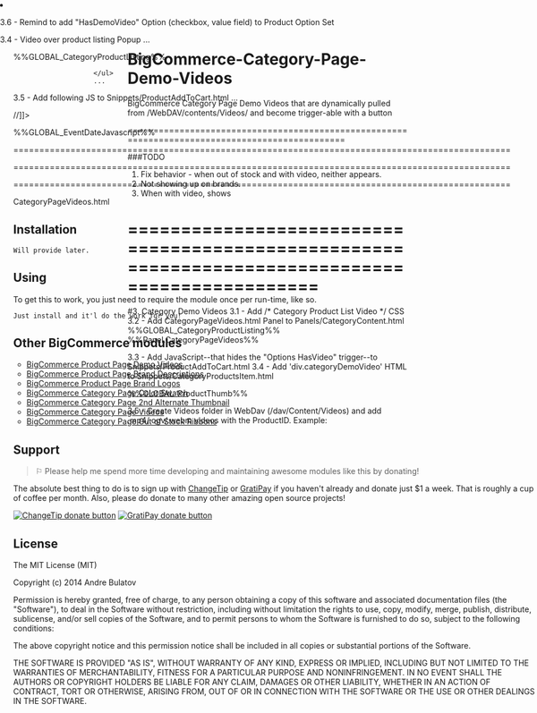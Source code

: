 BigCommerce-Category-Page-Demo-Videos
=====================================

BigCommerce Category Page Demo Videos that are dynamically pulled from /WebDAV/contents/Videos/ and become trigger-able with a button






================================================================================================

###TODO

1. Fix behavior - when out of stock and with video, neither appears.
2. Not showing up on brands.
3. When with video, shows 

================================================================================================
================================================================================================







#3.  Category Demo Videos
3.1 - Add /* Category Product List Video */ CSS
3.2 - Add CategoryPageVideos.html Panel to Panels/CategoryContent.html
                            %%GLOBAL_CategoryProductListing%%
                            %%Panel.CategoryPageVideos%%                            
                        </ul>
                        
3.3 - Add JavaScript--that hides the "Options HasVideo" trigger--to Snippets/ProductAddToCart.html
3.4 - Add 'div.categoryDemoVideo' HTML to Snippets/CategoryProductsItem.html 
    <div class="ProductImage QuickView" data-product="%%GLOBAL_ProductId%%">
        %%GLOBAL_ProductThumb%%
        <div class="categoryDemoVideo" class="%%GLOBAL_ProductId%%"></div>
    </div>

3.5 - Create Videos folder in WebDav (/dav/Content/Videos) and add .mp4/.ogv/.webm videos with the ProductID.  Example:  
	<li class="Odd " style="min-height: 472px; position: absolute; left: 0px; top: 0px;">
		<div class="ProductImage QuickView" data-product="296"> <!--  --> 
		<!-- The ProductID is the number value of 'data-product="###"' -->
		
3.6 - Remind to add "HasDemoVideo" Option (checkbox, value field) to Product Option Set

3.4 - Video over product listing Popup
						...
                        <ul class="ProductList %%GLOBAL_DisplayMode%%">
                            %%GLOBAL_CategoryProductListing%%
                            
<script type="text/javascript">

$(".Options").each(function checkForVideo(url) {

	var ProductCatOpt = $(this);
		ProductId = $(this).parent().parent().find('div.ProductImage').attr('data-product');

	function ajax1() {
	    return $.ajax('/content/videos/'+ProductId+'.mp4')
		    .done(function() { 
		        $(ProductCatOpt).addClass('withVideo');
		    }).fail(function() { 
		    	return;
		    });
		}
		$.when(ajax1()).done(function(a1){

	        $('.withVideo').closest('li').append('<span class="videoDemoBtn"><div class="triangle"></div></span>');
	
	        $('.videoDemoBtn').click(function() {    
	
	        if($(this).hasClass('videoPlaying')) {
	            $(this).removeClass('videoPlaying');
	            $(this).parent().find('img').show();
	            $(this).parent().find('div.categoryDemoVideo').hide().html('');
	            }
	            else {
	        
	                var ProductId = $(this).parent().find('div.ProductImage').attr('data-product');
	                $(this).addClass('videoPlaying');
	                $(this).parent().find('img').hide();        
	                $(this).parent().find('div.categoryDemoVideo').show().html('<video id="demoVideo" class="video" preload="auto" autoplay="autoplay" loop="loop" autobuffer="autobuffer" muted="muted" controls="controls" width="100%" height="100%"><source src="https://store-mixi7d.mybigcommerce.com/content/videos/'+ProductId+'.mp4"><source src="https://store-mixi7d.mybigcommerce.com/content/videos/'+ProductId+'.ogv" type="video/ogg"><p>Your browser does not support this video.  Please upgrade your browser!</p></video>');
	                        }
	                });

            });


/*
	var video = document.getElementById('demoVideo');
	video.addEventListener('click',function(){
	  video.play();
	},false);
*/


        });

</script>
                            
                        </ul>
                        ...

3.5 - Add following JS to Snippets/ProductAddToCart.html
...
<!-- //Custom Add to Wishlist -->
//]]></script>

%%GLOBAL_EventDateJavascript%%

<script language="javascript" type="text/javascript">
            $('.productAttributeList').find("span:contains('HasDemoVideo')").closest('.productAttributeRow').hide();
</script>






================================================================================================

================================================================================================

================================================================================================









CategoryPageVideos.html

<script type="text/javascript">

$(".Options").each(function checkForVideo(url) {

	var ProductCatOpt = $(this);
		ProductId = $(this).parent().parent().find('div.ProductImage').attr('data-product');

	function ajax1() {
	    return $.ajax('/content/videos/'+ProductId+'.mp4')
		    .done(function() { 
		        $(ProductCatOpt).addClass('withVideo');
		    }).fail(function() { 
		    	return;
		    });
		}
		$.when(ajax1()).done(function(a1){

	        $('.withVideo').closest('li').append('<span class="videoDemoBtn"><div class="triangle"></div></span>');
	
	        $('.videoDemoBtn').click(function() {    
	
	        if($(this).hasClass('videoPlaying')) {
	            $(this).removeClass('videoPlaying');
	            $(this).parent().find('img').show();
	            $(this).parent().find('div.categoryDemoVideo').hide().html('');
	            }
	            else {
	        
	                var ProductId = $(this).parent().find('div.ProductImage').attr('data-product');
	                $(this).addClass('videoPlaying');
	                $(this).parent().find('img').hide();        
	                $(this).parent().find('div.categoryDemoVideo').show().html('<video id="demoVideo" class="video" preload="auto" autoplay="autoplay" loop="loop" autobuffer="autobuffer" muted="muted" controls="controls" width="100%" height="100%"><source src="https://store-mixi7d.mybigcommerce.com/content/videos/'+ProductId+'.mp4"><source src="https://store-mixi7d.mybigcommerce.com/content/videos/'+ProductId+'.ogv" type="video/ogg"><p>Your browser does not support this video.  Please upgrade your browser!</p></video>');
	                        }
	                });

            });


/*
	var video = document.getElementById('demoVideo');
	video.addEventListener('click',function(){
	  video.play();
	},false);
*/


        });


</script>


## Installation

    Will provide later.

## Using

To get this to work, you just need to require the module once per run-time, like so.

    Just install and it'l do the work for you!


## Other BigCommerce modules

* [BigCommerce Product Page Demo Videos](https://github.com/iamandrebulatov/BigCommerce-Product-Page-Demo-Videos)
* [BigCommerce Product Page Brand Descriptions](https://github.com/iamandrebulatov/BigCommerce-Product-Page-Brand-Descriptions)
* [BigCommerce Product Page Brand Logos](https://github.com/iamandrebulatov/BigCommerce-Product-Page-Brand-Logos)
* [BigCommerce Category Page Color Swatch](https://github.com/iamandrebulatov/BigCommerce-Color-Swatch-On-Category)
* [BigCommerce Category Page 2nd Alternate Thumbnail](https://github.com/iamandrebulatov/BigCommerce-Category-Pages-2nd-Alternate-Thumbnail)
* [BigCommerce Category Page Videos](https://github.com/iamandrebulatov/BigCommerce-Category-Page-Demo-Videos)
* [BigCommerce Category Page Out of Stock Ribbons](https://github.com/iamandrebulatov/BigCommerce-Out-of-Stock-Category-Items)


## Support

> ⚐ Please help me spend more time developing and maintaining awesome modules like this by donating!

The absolute best thing to do is to sign up with [ChangeTip](//changetip.com) or [GratiPay](//gratipay.com) if you haven't already and donate just $1 a week. That is roughly a cup of coffee per month. Also, please do donate to many other amazing open source projects!

[![ChangeTip donate button](http://andrebulatov.com/wp-content/uploads/tipme_button.png)](//www.changetip.com/tipme/andre.bulatov/ "Donate once-off to this project using ChangeTip")
[![GratiPay donate button](http://andrebulatov.com/wp-content/uploads/gratipay-button.png)](//www.gratipay.com/andrebulatov/ "Donate once-off to this project using GratiPay")


## License

The MIT License (MIT)

Copyright (c) 2014 Andre Bulatov

Permission is hereby granted, free of charge, to any person obtaining a copy
of this software and associated documentation files (the "Software"), to deal
in the Software without restriction, including without limitation the rights
to use, copy, modify, merge, publish, distribute, sublicense, and/or sell
copies of the Software, and to permit persons to whom the Software is
furnished to do so, subject to the following conditions:

The above copyright notice and this permission notice shall be included in
all copies or substantial portions of the Software.

THE SOFTWARE IS PROVIDED "AS IS", WITHOUT WARRANTY OF ANY KIND, EXPRESS OR
IMPLIED, INCLUDING BUT NOT LIMITED TO THE WARRANTIES OF MERCHANTABILITY,
FITNESS FOR A PARTICULAR PURPOSE AND NONINFRINGEMENT. IN NO EVENT SHALL THE
AUTHORS OR COPYRIGHT HOLDERS BE LIABLE FOR ANY CLAIM, DAMAGES OR OTHER
LIABILITY, WHETHER IN AN ACTION OF CONTRACT, TORT OR OTHERWISE, ARISING FROM,
OUT OF OR IN CONNECTION WITH THE SOFTWARE OR THE USE OR OTHER DEALINGS IN
THE SOFTWARE.
